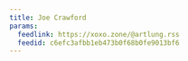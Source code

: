 ```yaml
---
title: Joe Crawford
params:
  feedlink: https://xoxo.zone/@artlung.rss
  feedid: c6efc3afbb1eb473b0f68b0fe9013bf6
---
```


